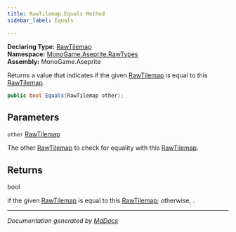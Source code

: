 ```yaml
---
title: RawTilemap.Equals Method
sidebar_label: Equals

---
```


**Declaring Type:** [RawTilemap](../)  
**Namespace:** [MonoGame.Aseprite.RawTypes](../../)  
**Assembly:** MonoGame.Aseprite

Returns a value that indicates if the given [RawTilemap](../) is equal to this [RawTilemap](../).

```csharp
public bool Equals(RawTilemap other);
```

## Parameters

`other`  [RawTilemap](../)

The other [RawTilemap](../) to check for equality with this [RawTilemap](../).

## Returns

bool

 if the given [RawTilemap](../) is equal to this [RawTilemap](../); otherwise, .

___

*Documentation generated by [MdDocs](https://github.com/ap0llo/mddocs)*
